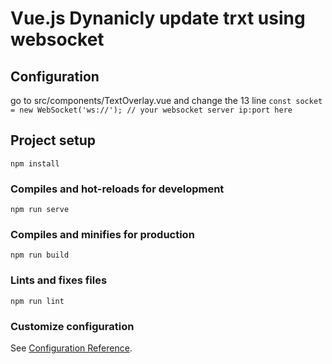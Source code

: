 # Vue.js Dynanicly update trxt using websocket

## Configuration
go to src/components/TextOverlay.vue and change the 13 line 
```const socket = new WebSocket('ws://'); // your websocket server ip:port here```

## Project setup
```
npm install
```

### Compiles and hot-reloads for development
```
npm run serve
```

### Compiles and minifies for production
```
npm run build
```

### Lints and fixes files
```
npm run lint
```

### Customize configuration
See [Configuration Reference](https://cli.vuejs.org/config/).
